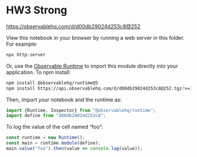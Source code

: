 # HW3 Strong

https://observablehq.com/d/d00db29024d253c8@252

View this notebook in your browser by running a web server in this folder. For
example:

~~~sh
npx http-server
~~~

Or, use the [Observable Runtime](https://github.com/observablehq/runtime) to
import this module directly into your application. To npm install:

~~~sh
npm install @observablehq/runtime@5
npm install https://api.observablehq.com/d/d00db29024d253c8@252.tgz?v=3
~~~

Then, import your notebook and the runtime as:

~~~js
import {Runtime, Inspector} from "@observablehq/runtime";
import define from "d00db29024d253c8";
~~~

To log the value of the cell named “foo”:

~~~js
const runtime = new Runtime();
const main = runtime.module(define);
main.value("foo").then(value => console.log(value));
~~~
